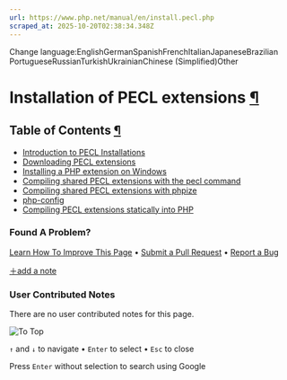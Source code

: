 ```yaml
---
url: https://www.php.net/manual/en/install.pecl.php
scraped_at: 2025-10-20T02:38:34.348Z
---
```


Change language:EnglishGermanSpanishFrenchItalianJapaneseBrazilian PortugueseRussianTurkishUkrainianChinese (Simplified)Other

# Installation of PECL extensions [¶](https://www.php.net/manual/en/install.pecl.php\#install.pecl)

## Table of Contents [¶](https://www.php.net/manual/en/install.pecl.php\#install.pecl)

- [Introduction to PECL Installations](https://www.php.net/manual/en/install.pecl.intro.php)
- [Downloading PECL extensions](https://www.php.net/manual/en/install.pecl.downloads.php)
- [Installing a PHP extension on Windows](https://www.php.net/manual/en/install.pecl.windows.php)
- [Compiling shared PECL extensions with the pecl command](https://www.php.net/manual/en/install.pecl.pear.php)
- [Compiling shared PECL extensions with phpize](https://www.php.net/manual/en/install.pecl.phpize.php)
- [php-config](https://www.php.net/manual/en/install.pecl.php-config.php)
- [Compiling PECL extensions statically into PHP](https://www.php.net/manual/en/install.pecl.static.php)

### Found A Problem?

[Learn How To Improve This Page](https://github.com/php/doc-base/blob/master/README.md "This will take you to our contribution guidelines on GitHub")
•
[Submit a Pull Request](https://github.com/php/doc-en/blob/master/install/pecl.xml)
•
[Report a Bug](https://github.com/php/doc-en/issues/new?body=From%20manual%20page:%20https:%2F%2Fphp.net%2Finstall.pecl%0A%0A---)

[＋add a note](https://www.php.net/manual/add-note.php?sect=install.pecl&repo=en&redirect=https://www.php.net/manual/en/install.pecl.php)

### User Contributed Notes

There are no user contributed notes for this page.

![To Top](https://www.php.net/images/to-top@2x.png)

`↑` and `↓` to navigate •
`Enter` to select •
`Esc` to close


Press `Enter` without
selection to search using Google